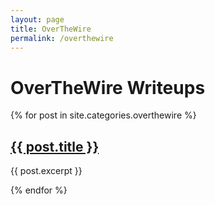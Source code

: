 ```yaml
---
layout: page
title: OverTheWire
permalink: /overthewire
---
```


# OverTheWire Writeups

{% for post in site.categories.overthewire %}
  <h2><a href="{{ post.url | relative_url }}">{{ post.title }}</a></h2>
  <p>{{ post.excerpt }}</p>
{% endfor %}